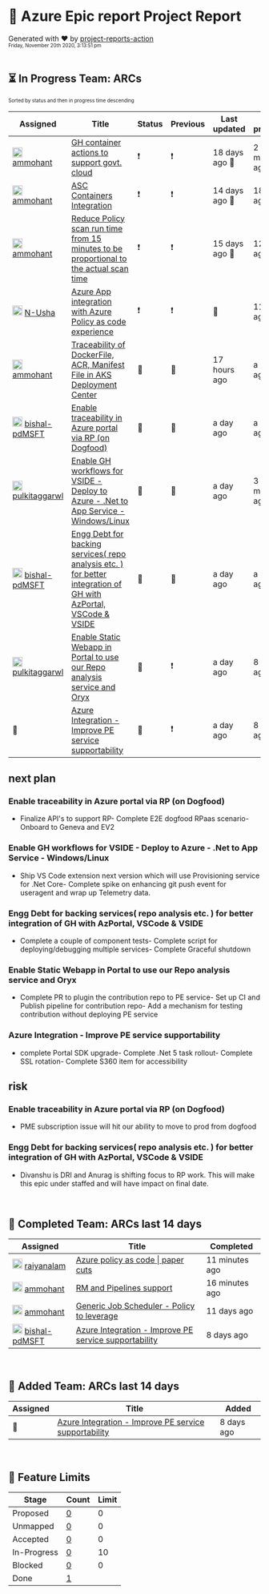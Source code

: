 # :crystal_ball: Azure Epic report Project Report  
  
Generated with :heart: by [project-reports-action](https://github.com/bryanmacfarlane/project-reports-action)  
<sub><sup>Friday, November 20th 2020, 3:13:51 pm</sup></sub>  
  &nbsp;  
## :hourglass_flowing_sand: In Progress Team: ARCs  
<sub><sup>Sorted by status and then in progress time descending</sup></sub>  
  
| Assigned                                                                                                                                                                    | Title                                                                                                                                                                    | Status         | Previous       | Last updated                          | In progress  | Next plan                            | Risk                            |
| --------------------------------------------------------------------------------------------------------------------------------------------------------------------------- | ------------------------------------------------------------------------------------------------------------------------------------------------------------------------ | -------------- | -------------- | ------------------------------------- | ------------ | ------------------------------------ | ------------------------------- |
| <img height="20" width="20" alt="@ammohant" src="https://avatars0.githubusercontent.com/u/59687782?v=4"/> <a href="https://github.com/ammohant">ammohant</a>                | [GH container actions to support govt. cloud](https://github.com/github/GitHub-EcoSystem/issues/540)                                                                     | :exclamation:  | :exclamation:  | 18 days ago :triangular_flag_on_post: | 2 months ago |                                      |                                 |
| <img height="20" width="20" alt="@ammohant" src="https://avatars0.githubusercontent.com/u/59687782?v=4"/> <a href="https://github.com/ammohant">ammohant</a>                | [ASC Containers Integration](https://github.com/github/GitHub-EcoSystem/issues/515)                                                                                      | :exclamation:  | :exclamation:  | 14 days ago :triangular_flag_on_post: | 18 days ago  |                                      |                                 |
| <img height="20" width="20" alt="@ammohant" src="https://avatars0.githubusercontent.com/u/59687782?v=4"/> <a href="https://github.com/ammohant">ammohant</a>                | [Reduce Policy scan run time from 15 minutes to be proportional to the actual scan time](https://github.com/github/GitHub-EcoSystem/issues/601)                          | :exclamation:  | :exclamation:  | 15 days ago :triangular_flag_on_post: | 12 days ago  |                                      |                                 |
| <img height="20" width="20" alt="@N-Usha" src="https://avatars2.githubusercontent.com/u/25389593?v=4"/> <a href="https://github.com/N-Usha">N-Usha</a>                      | [Azure App integration with Azure Policy as code experience](https://github.com/github/GitHub-EcoSystem/issues/126)                                                      | :exclamation:  | :exclamation:  |  :triangular_flag_on_post:            | 11 days ago  |                                      |                                 |
| <img height="20" width="20" alt="@ammohant" src="https://avatars0.githubusercontent.com/u/59687782?v=4"/> <a href="https://github.com/ammohant">ammohant</a>                | [Traceability of DockerFile, ACR, Manifest File in AKS Deployment Center](https://github.com/github/GitHub-EcoSystem/issues/547)                                         | :yellow_heart: | :yellow_heart: | 17 hours ago                          | a month ago  |                                      |                                 |
| <img height="20" width="20" alt="@bishal-pdMSFT" src="https://avatars3.githubusercontent.com/u/7830141?v=4"/> <a href="https://github.com/bishal-pdMSFT">bishal-pdMSFT</a>  | [Enable traceability in Azure portal via RP (on Dogfood)](https://github.com/github/GitHub-EcoSystem/issues/548)                                                         | :yellow_heart: | :yellow_heart: | a day ago                             | a month ago  | - Finalize...[Read More](#next-plan) | - PME subs...[Read More](#risk) |
| <img height="20" width="20" alt="@pulkitaggarwl" src="https://avatars3.githubusercontent.com/u/36596168?v=4"/> <a href="https://github.com/pulkitaggarwl">pulkitaggarwl</a> | [Enable GH workflows for VSIDE -  Deploy to Azure - .Net to App Service - Windows/Linux ](https://github.com/github/GitHub-EcoSystem/issues/31)                          | :green_heart:  | :green_heart:  | a day ago                             | 3 months ago | - Ship VS ...[Read More](#next-plan) |                                 |
| <img height="20" width="20" alt="@bishal-pdMSFT" src="https://avatars3.githubusercontent.com/u/7830141?v=4"/> <a href="https://github.com/bishal-pdMSFT">bishal-pdMSFT</a>  | [Engg Debt for backing services( repo analysis etc. ) for better integration of GH with AzPortal, VSCode & VSIDE](https://github.com/github/GitHub-EcoSystem/issues/587) | :green_heart:  | :green_heart:  | a day ago                             | a month ago  | - Complete...[Read More](#next-plan) | - Divanshu...[Read More](#risk) |
| <img height="20" width="20" alt="@pulkitaggarwl" src="https://avatars3.githubusercontent.com/u/36596168?v=4"/> <a href="https://github.com/pulkitaggarwl">pulkitaggarwl</a> | [Enable Static Webapp in Portal to use our Repo analysis service and Oryx](https://github.com/github/GitHub-EcoSystem/issues/223)                                        | :green_heart:  | :exclamation:  | a day ago                             | 8 days ago   | - Complete...[Read More](#next-plan) |                                 |
| :triangular_flag_on_post:                                                                                                                                                   | [Azure Integration - Improve PE service supportability](https://github.com/github/GitHub-EcoSystem/issues/735)                                                           | :green_heart:  | :exclamation:  | a day ago                             | 8 days ago   | - complete...[Read More](#next-plan) |                                 |

  
## next plan
### Enable traceability in Azure portal via RP (on Dogfood)
  
- Finalize API's to support RP- Complete E2E dogfood RPaas scenario- Onboard to Geneva and EV2
  
### Enable GH workflows for VSIDE -  Deploy to Azure - .Net to App Service - Windows/Linux 
  
- Ship VS Code extension next version which will use Provisioning service for .Net Core- Complete spike on enhancing git push event for useragent and wrap up Telemetry data.
  
### Engg Debt for backing services( repo analysis etc. ) for better integration of GH with AzPortal, VSCode & VSIDE
  
- Complete a couple of component tests- Complete script for deploying/debugging multiple services- Complete Graceful shutdown
  
### Enable Static Webapp in Portal to use our Repo analysis service and Oryx
  
- Complete PR to plugin the contribution repo to PE service- Set up CI and Publish pipeline for contribution repo- Add a mechanism for testing contribution without deploying PE service
  
### Azure Integration - Improve PE service supportability
  
- complete Portal SDK upgrade- Complete .Net 5 task rollout- Complete SSL rotation- Complete S360 item for accessibility
  
  
## risk

### Enable traceability in Azure portal via RP (on Dogfood)
  
- PME subscription issue will hit our ability to move to prod from dogfood
  
### Engg Debt for backing services( repo analysis etc. ) for better integration of GH with AzPortal, VSCode & VSIDE
  
- Divanshu is DRI and Anurag is shifting focus to RP work. This will make this epic under staffed and will have impact on final date.
  
  &nbsp;  
## :checkered_flag: Completed Team: ARCs last 14 days  
  
| Assigned                                                                                                                                                                   | Title                                                                                                          | Completed      |
| -------------------------------------------------------------------------------------------------------------------------------------------------------------------------- | -------------------------------------------------------------------------------------------------------------- | -------------- |
| <img height="20" width="20" alt="@raiyanalam" src="https://avatars1.githubusercontent.com/u/7879476?v=4"/> <a href="https://github.com/raiyanalam">raiyanalam</a>          | [Azure policy as code \| paper cuts](https://github.com/github/GitHub-EcoSystem/issues/478)                    | 11 minutes ago |
| <img height="20" width="20" alt="@ammohant" src="https://avatars0.githubusercontent.com/u/59687782?v=4"/> <a href="https://github.com/ammohant">ammohant</a>               | [RM and Pipelines support](https://github.com/github/GitHub-EcoSystem/issues/482)                              | 16 minutes ago |
| <img height="20" width="20" alt="@ammohant" src="https://avatars0.githubusercontent.com/u/59687782?v=4"/> <a href="https://github.com/ammohant">ammohant</a>               | [Generic Job Scheduler - Policy to leverage](https://github.com/github/GitHub-EcoSystem/issues/518)            | 11 days ago    |
| <img height="20" width="20" alt="@bishal-pdMSFT" src="https://avatars3.githubusercontent.com/u/7830141?v=4"/> <a href="https://github.com/bishal-pdMSFT">bishal-pdMSFT</a> | [Azure Integration - Improve PE service supportability](https://github.com/github/GitHub-EcoSystem/issues/476) | 8 days ago     |

  &nbsp;  
## :wave: Added Team: ARCs last 14 days  
  
| Assigned                  | Title                                                                                                          | Added      |
| ------------------------- | -------------------------------------------------------------------------------------------------------------- | ---------- |
| :triangular_flag_on_post: | [Azure Integration - Improve PE service supportability](https://github.com/github/GitHub-EcoSystem/issues/735) | 8 days ago |

  &nbsp;  
## :ship: Feature Limits  
| Stage       | Count                                | Limit |
| ----------- | ------------------------------------ | ----- |
| Proposed    | [0](./limits-Feature-Proposed.md)    | 0     |
| Unmapped    | [0](./limits-Feature-Unmapped.md)    | 0     |
| Accepted    | [0](./limits-Feature-Accepted.md)    | 0     |
| In-Progress | [0](./limits-Feature-In-Progress.md) | 10    |
| Blocked     | [0](./limits-Feature-Blocked.md)     | 0     |
| Done        | [1](./limits-Feature-Done.md)        |       |
